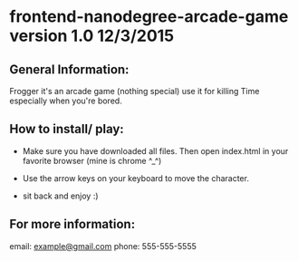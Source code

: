 frontend-nanodegree-arcade-game version 1.0 12/3/2015
=====================================================

General Information:
--------------------

Frogger it's an arcade game (nothing special) use it for killing Time especially when you're bored.

How to install/ play:
---------------------
- Make sure you have downloaded all files. Then open index.html in your favorite browser (mine is chrome ^_^)

- Use the arrow keys on your keyboard to move the character.

- sit back and enjoy :)

For more information:
---------------------
email: example@gmail.com
phone: 555-555-5555